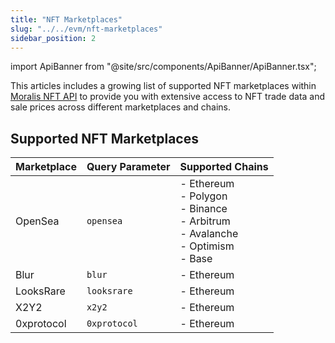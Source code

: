 ```yaml
---
title: "NFT Marketplaces"
slug: "../../evm/nft-marketplaces"
sidebar_position: 2
---
```

import ApiBanner from "@site/src/components/ApiBanner/ApiBanner.tsx";

This articles includes a growing list of supported NFT marketplaces within [Moralis NFT API](/web3-data-api/evm/reference/nft-api) to provide you with extensive access to NFT trade data and sale prices across different marketplaces and chains.

## Supported NFT Marketplaces

| Marketplace | Query Parameter | Supported Chains |
|--------------|---------|---------|
| OpenSea | `opensea` | - Ethereum <br/>- Polygon <br/>- Binance <br/>- Arbitrum <br/>- Avalanche <br/>- Optimism <br/>- Base       |
| Blur | `blur` | - Ethereum |
| LooksRare | `looksrare` | - Ethereum |
| X2Y2 | `x2y2` | - Ethereum |
| 0xprotocol | `0xprotocol` | - Ethereum |
